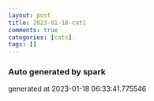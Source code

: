 ```yaml
---
layout: post
title: 2023-01-18-cat1
comments: true
categories: [cats]
tags: []
---
```


### Auto generated by spark
generated at 2023-01-18 06:33:41.775546
